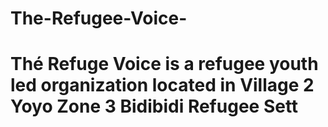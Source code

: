 # The-Refugee-Voice-
# Thé Refuge Voice is a refugee youth led organization located in Village 2 Yoyo Zone 3 Bidibidi Refugee Sett